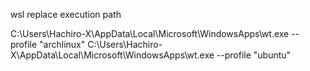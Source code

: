 wsl replace execution path

C:\Users\Hachiro-X\AppData\Local\Microsoft\WindowsApps\wt.exe --profile "archlinux"
C:\Users\Hachiro-X\AppData\Local\Microsoft\WindowsApps\wt.exe --profile "ubuntu"
